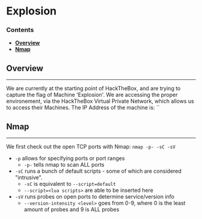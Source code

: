# Explosion

### Contents
- **[Overview](Overview)**
- **[Nmap](Nmap)**


## Overview

------------
We are currently at the starting point of HackTheBox, and are trying to capture the flag of Machine 'Explosion'.
We are accessing the proper environement, via the HackTheBox Virtual Private Network, which allows us to access their
Machines.
The IP Address of the machine is: ``


## Nmap

------------
We first check out the open TCP ports with Nmap: ``nmap -p- -sC -sV``

- `-p` allows for specifying ports or port ranges
  - `-p-` tells nmap to scan ALL ports
- `-sC` runs a bunch of default scripts - some of which are considered "intrusive".
  - `-sC` is equivalent to `--script=default`
  - `--script=<lua scripts>` are able to be inserted here
- `-sV` runs probes on open ports to determine service/version info
  - `--version-intensity <level>` goes from 0-9, where 0 is the least amount of probes and 9 is ALL probes




